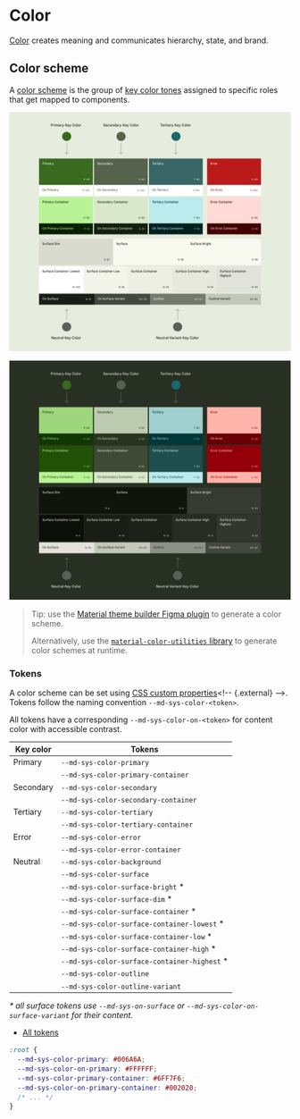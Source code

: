 # Color

<!--*
# Document freshness: For more information, see go/fresh-source.
freshness: { owner: 'lizmitchell' reviewed: '2023-09-06' }
tag: 'docType:howTo'
*-->

<!-- go/mwc-color -->

<!-- [TOC] -->

[Color](https://m3.material.io/styles/color/overview)<!-- {.external} --> creates meaning
and communicates hierarchy, state, and brand.

## Color scheme

<!-- go/md-sys-color -->

A
[color scheme](https://m3.material.io/styles/color/the-color-system/color-roles#55d2b7d2-0202-4616-887e-f575a7946aac)<!-- {.external} -->
is the group of
[key color tones](https://m3.material.io/styles/color/the-color-system/key-colors-tones#5fdf196d-1e21-4d03-ae63-e802d61ad5ee)<!-- {.external} -->
assigned to specific roles that get mapped to components.

![Full palette derived from baseline colors](images/color-scheme-light.png "From five key colors, roles are automatically assigned roles that map to light theme components")

![Dark palette derived from baseline colors](images/color-scheme-dark.png "From five key colors, roles are automatically assigned roles that map to dark theme components")

> Tip: use the
> [Material theme builder Figma plugin](https://www.figma.com/community/plugin/1034969338659738588/Material-Theme-Builder)<!-- {.external} -->
> to generate a color scheme.
>
> Alternatively, use the
> [`material-color-utilities` library](https://www.npmjs.com/package/@material/material-color-utilities)<!-- {.external} -->
> to generate color schemes at runtime.

### Tokens

A color scheme can be set using
[CSS custom properties](https://developer.mozilla.org/en-US/docs/Web/CSS/--*)<!-- {.external} -->.
Tokens follow the naming convention `--md-sys-color-<token>`.

All tokens have a corresponding `--md-sys-color-on-<token>` for content color
with accessible contrast.

Key color | Tokens
--------- | --------------------------------------------
Primary   | `--md-sys-color-primary`
&nbsp;    | `--md-sys-color-primary-container`
Secondary | `--md-sys-color-secondary`
&nbsp;    | `--md-sys-color-secondary-container`
Tertiary  | `--md-sys-color-tertiary`
&nbsp;    | `--md-sys-color-tertiary-container`
Error     | `--md-sys-color-error`
&nbsp;    | `--md-sys-color-error-container`
Neutral   | `--md-sys-color-background`
&nbsp;    | `--md-sys-color-surface`
&nbsp;    | `--md-sys-color-surface-bright` *
&nbsp;    | `--md-sys-color-surface-dim` *
&nbsp;    | `--md-sys-color-surface-container` *
&nbsp;    | `--md-sys-color-surface-container-lowest` *
&nbsp;    | `--md-sys-color-surface-container-low` *
&nbsp;    | `--md-sys-color-surface-container-high` *
&nbsp;    | `--md-sys-color-surface-container-highest` *
&nbsp;    | `--md-sys-color-outline`
&nbsp;    | `--md-sys-color-outline-variant`

*\* all surface tokens use `--md-sys-on-surface` or
`--md-sys-color-on-surface-variant` for their content.*

*   [All tokens](https://github.com/material-components/material-web/blob/main/tokens/_md-sys-color.scss)
    <!-- {.external} -->

```css
:root {
  --md-sys-color-primary: #006A6A;
  --md-sys-color-on-primary: #FFFFFF;
  --md-sys-color-primary-container: #6FF7F6;
  --md-sys-color-on-primary-container: #002020;
  /* ... */
}
```

<!--#include file="../../googlers/theming-color.md" -->
